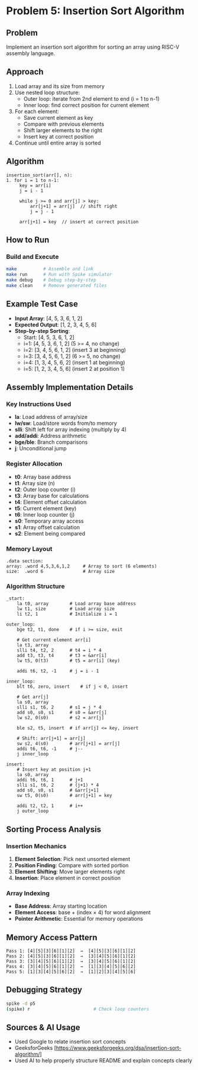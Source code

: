 # Problem 5: Insertion Sort Algorithm

## Problem
Implement an insertion sort algorithm for sorting an array using RISC-V assembly language.

## Approach
1. Load array and its size from memory
2. Use nested loop structure:
   - Outer loop: iterate from 2nd element to end (i = 1 to n-1)
   - Inner loop: find correct position for current element
3. For each element:
   - Save current element as key
   - Compare with previous elements
   - Shift larger elements to the right
   - Insert key at correct position
4. Continue until entire array is sorted

## Algorithm
```
insertion_sort(arr[], n):
1. for i = 1 to n-1:
     key = arr[i]
     j = i - 1
     
     while j >= 0 and arr[j] > key:
         arr[j+1] = arr[j]  // shift right
         j = j - 1
     
     arr[j+1] = key  // insert at correct position
```

## How to Run

### Build and Execute
```bash
make          # Assemble and link
make run      # Run with Spike simulator
make debug    # Debug step-by-step
make clean    # Remove generated files
```

## Example Test Case
- **Input Array**: [4, 5, 3, 6, 1, 2]
- **Expected Output**: [1, 2, 3, 4, 5, 6]
- **Step-by-step Sorting**:
  - Start: [4, 5, 3, 6, 1, 2]
  - i=1: [4, 5, 3, 6, 1, 2] (5 >= 4, no change)
  - i=2: [3, 4, 5, 6, 1, 2] (insert 3 at beginning)
  - i=3: [3, 4, 5, 6, 1, 2] (6 >= 5, no change)
  - i=4: [1, 3, 4, 5, 6, 2] (insert 1 at beginning)
  - i=5: [1, 2, 3, 4, 5, 6] (insert 2 at position 1)

## Assembly Implementation Details

### Key Instructions Used
- **la**: Load address of array/size
- **lw/sw**: Load/store words from/to memory
- **slli**: Shift left for array indexing (multiply by 4)
- **add/addi**: Address arithmetic
- **bge/ble**: Branch comparisons
- **j**: Unconditional jump

### Register Allocation
- **t0**: Array base address
- **t1**: Array size (n)
- **t2**: Outer loop counter (i)
- **t3**: Array base for calculations
- **t4**: Element offset calculation
- **t5**: Current element (key)
- **t6**: Inner loop counter (j)
- **s0**: Temporary array access
- **s1**: Array offset calculation
- **s2**: Element being compared

### Memory Layout
```
.data section:
array: .word 4,5,3,6,1,2     # Array to sort (6 elements)
size:  .word 6               # Array size
```

### Algorithm Structure
```assembly
_start:
    la t0, array        # Load array base address
    lw t1, size         # Load array size
    li t2, 1            # Initialize i = 1

outer_loop:
    bge t2, t1, done    # if i >= size, exit
    
    # Get current element arr[i]
    la t3, array
    slli t4, t2, 2      # t4 = i * 4
    add t3, t3, t4      # t3 = &arr[i]
    lw t5, 0(t3)        # t5 = arr[i] (key)
    
    addi t6, t2, -1     # j = i - 1

inner_loop:
    blt t6, zero, insert    # if j < 0, insert
    
    # Get arr[j]
    la s0, array
    slli s1, t6, 2      # s1 = j * 4
    add s0, s0, s1      # s0 = &arr[j]
    lw s2, 0(s0)        # s2 = arr[j]
    
    ble s2, t5, insert  # if arr[j] <= key, insert
    
    # Shift: arr[j+1] = arr[j]
    sw s2, 4(s0)        # arr[j+1] = arr[j]
    addi t6, t6, -1     # j--
    j inner_loop

insert:
    # Insert key at position j+1
    la s0, array
    addi t6, t6, 1      # j+1
    slli s1, t6, 2      # (j+1) * 4
    add s0, s0, s1      # &arr[j+1]
    sw t5, 0(s0)        # arr[j+1] = key
    
    addi t2, t2, 1      # i++
    j outer_loop
```

## Sorting Process Analysis

### Insertion Mechanics
1. **Element Selection**: Pick next unsorted element
2. **Position Finding**: Compare with sorted portion
3. **Element Shifting**: Move larger elements right
4. **Insertion**: Place element in correct position

### Array Indexing
- **Base Address**: Array starting location
- **Element Access**: base + (index × 4) for word alignment
- **Pointer Arithmetic**: Essential for memory operations


## Memory Access Pattern
```
Pass 1: [4][5][3][6][1][2]  →  [4][5][3][6][1][2]
Pass 2: [4][5][3][6][1][2]  →  [3][4][5][6][1][2]
Pass 3: [3][4][5][6][1][2]  →  [3][4][5][6][1][2]
Pass 4: [3][4][5][6][1][2]  →  [1][3][4][5][6][2]
Pass 5: [1][3][4][5][6][2]  →  [1][2][3][4][5][6]
```

## Debugging Strategy
```bash
spike -d p5
(spike) r                        # Check loop counters
```

## Sources & AI Usage
- Used Google to relate insertion sort concepts
- GeeksforGeeks [https://www.geeksforgeeks.org/dsa/insertion-sort-algorithm/]
- Used AI to help properly structure README and explain concepts clearly